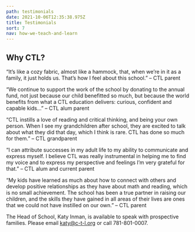 ```yaml
---
path: testimonials
date: 2021-10-06T12:35:38.975Z
title: Testimonials
sort: 7
nav: how-we-teach-and-learn
---
```


## Why CTL?

“It’s like a cozy fabric, almost like a hammock, that, when we’re in it as a family, it just holds us. That’s how I feel about this school.” – CTL parent

“We continue to support the work of the school by donating to the annual fund, not just because our child benefitted so much, but because the world benefits from what a CTL education delivers: curious, confident and capable kids…” – CTL alum parent

“CTL instills a love of reading and critical thinking, and being your own person. When I see my grandchildren after school, they are excited to talk about what they did that day, which I think is rare. CTL has done so much for them.” – CTL grandparent

“I can attribute successes in my adult life to my ability to communicate and express myself. I believe CTL was really instrumental in helping me to find my voice and to express my perspective and feelings I’m very grateful for that.” – CTL alum and current parent

“My kids have learned as much about how to connect with others and develop positive relationships as they have about math and reading, which is no small achievement. The school has been a true partner in raising our children, and the skills they have gained in all areas of their lives are ones that we could not have instilled on our own.” – CTL parent

The Head of School, Katy Inman, is available to speak with prospective families. Please email katy@c-t-l.org or call 781-801-0007.
